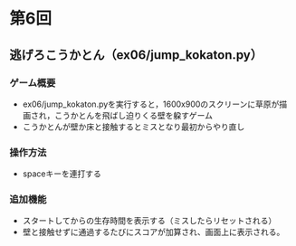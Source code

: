 # 第6回
## 逃げろこうかとん（ex06/jump_kokaton.py）
### ゲーム概要
- ex06/jump_kokaton.pyを実行すると，1600x900のスクリーンに草原が描画され，こうかとんを飛ばし迫りくる壁を躱すゲーム
- こうかとんが壁か床と接触するとミスとなり最初からやり直し
### 操作方法
- spaceキーを連打する
### 追加機能
- スタートしてからの生存時間を表示する（ミスしたらリセットされる）
- 壁と接触せずに通過するたびにスコアが加算され、画面上に表示される。
